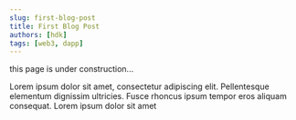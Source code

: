 ```yaml
---
slug: first-blog-post
title: First Blog Post
authors: [hdk]
tags: [web3, dapp]
---
```


this page is under construction...

Lorem ipsum dolor sit amet, consectetur adipiscing elit. Pellentesque elementum dignissim ultricies. Fusce rhoncus ipsum tempor eros aliquam consequat. Lorem ipsum dolor sit amet
